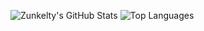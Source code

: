 ![Zunkelty's GitHub Stats](https://github-readme-stats.vercel.app/api?username=zunkelty&show_icons=true&count_private=true&theme=gotham)
![Top Languages](https://github-readme-stats.vercel.app/api/top-langs/?username=zunkelty&layout=compact&theme=gotham&show_icons=true)
